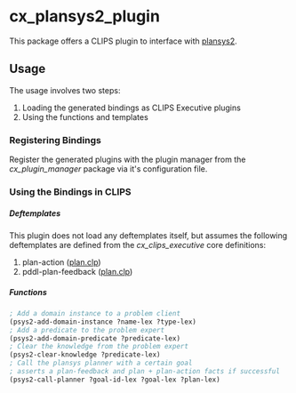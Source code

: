 # cx_plansys2_plugin
This package offers a CLIPS plugin to interface with [plansys2](https://plansys2.github.io/index.html).

## Usage
The usage involves two steps:
1. Loading the generated bindings as CLIPS Executive plugins
2. Using the functions and templates

### Registering Bindings
Register the generated plugins with the plugin manager from the *cx_plugin_manager* package via it's configuration file.

### Using the Bindings in CLIPS

##### Deftemplates
This plugin does not load any deftemplates itself, but assumes the following deftemplates are defined from the *cx_clips_executive* core definitions:

1. plan-action ([plan.clp](../../cx_clips_executive/clips/core/plan.clp))
2. pddl-plan-feedback ([plan.clp](../../cx_clips_executive/clips/core/pddl.clp))

##### Functions
```lisp
; Add a domain instance to a problem client
(psys2-add-domain-instance ?name-lex ?type-lex)
; Add a predicate to the problem expert
(psys2-add-domain-predicate ?predicate-lex)
; Clear the knowledge from the problem expert
(psys2-clear-knowledge ?predicate-lex)
; Call the plansys planner with a certain goal
; asserts a plan-feedback and plan + plan-action facts if successful
(psys2-call-planner ?goal-id-lex ?goal-lex ?plan-lex)
```
